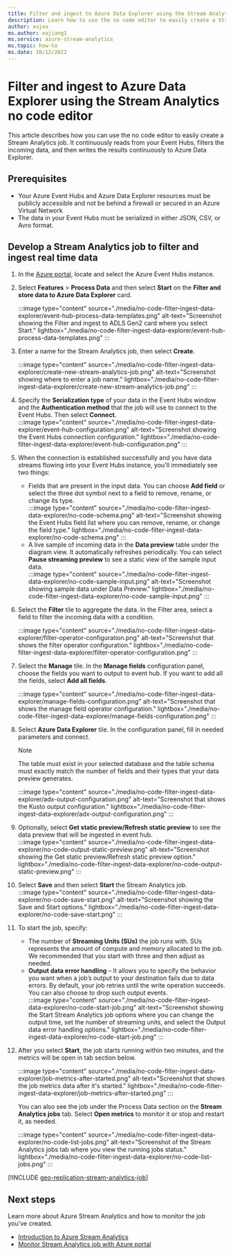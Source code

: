 ```yaml
---
title: Filter and ingest to Azure Data Explorer using the Stream Analytics no code editor
description: Learn how to use the no code editor to easily create a Stream Analytics job. It continuously reads from Event Hubs, filters the incoming data, and then writes the results continuously to Azure Data Explorer.
author: xujxu
ms.author: xujiang1
ms.service: azure-stream-analytics
ms.topic: how-to
ms.date: 10/12/2022
---
```


# Filter and ingest to Azure Data Explorer using the Stream Analytics no code editor

This article describes how you can use the no code editor to easily create a Stream Analytics job. It continuously reads from your Event Hubs, filters the incoming data, and then writes the results continuously to Azure Data Explorer.

## Prerequisites

- Your Azure Event Hubs and Azure Data Explorer resources must be publicly accessible and not be behind a firewall or secured in an Azure Virtual Network
- The data in your Event Hubs must be serialized in either JSON, CSV, or Avro format.

## Develop a Stream Analytics job to filter and ingest real time data

1. In the [Azure portal](https://portal.azure.com), locate and select the Azure Event Hubs instance.
1. Select **Features** > **Process Data** and then select **Start** on the **Filter and store data to Azure Data Explorer** card.
  
    :::image type="content" source="./media/no-code-filter-ingest-data-explorer/event-hub-process-data-templates.png" alt-text="Screenshot showing the Filter and ingest to ADLS Gen2 card where you select Start." lightbox="./media/no-code-filter-ingest-data-explorer/event-hub-process-data-templates.png" :::

1. Enter a name for the Stream Analytics job, then select **Create**.  
    
    :::image type="content" source="./media/no-code-filter-ingest-data-explorer/create-new-stream-analytics-job.png" alt-text="Screenshot showing where to enter a job name." lightbox="./media/no-code-filter-ingest-data-explorer/create-new-stream-analytics-job.png" :::

1. Specify the **Serialization type** of your data in the Event Hubs window and the **Authentication method** that the job will use to connect to the Event Hubs. Then select **Connect**.  
    :::image type="content" source="./media/no-code-filter-ingest-data-explorer/event-hub-configuration.png" alt-text="Screenshot showing the Event Hubs connection configuration." lightbox="./media/no-code-filter-ingest-data-explorer/event-hub-configuration.png" :::

1. When the connection is established successfully and you have data streams flowing into your Event Hubs instance, you'll immediately see two things:
    - Fields that are present in the input data. You can choose **Add field** or select the three dot symbol next to a field to remove, rename, or change its type.  
        :::image type="content" source="./media/no-code-filter-ingest-data-explorer/no-code-schema.png" alt-text="Screenshot showing the Event Hubs field list where you can remove, rename, or change the field type." lightbox="./media/no-code-filter-ingest-data-explorer/no-code-schema.png" :::
    - A live sample of incoming data in the **Data preview** table under the diagram view. It automatically refreshes periodically. You can select **Pause streaming preview** to see a static view of the sample input data.  
        :::image type="content" source="./media/no-code-filter-ingest-data-explorer/no-code-sample-input.png" alt-text="Screenshot showing sample data under Data Preview." lightbox="./media/no-code-filter-ingest-data-explorer/no-code-sample-input.png" :::

1. Select the **Filter** tile to aggregate the data. In the Filter area, select a field to filter the incoming data with a condition.

    :::image type="content" source="./media/no-code-filter-ingest-data-explorer/filter-operator-configuration.png" alt-text="Screenshot that shows the filter operator configuration." lightbox="./media/no-code-filter-ingest-data-explorer/filter-operator-configuration.png" :::

1. Select the **Manage** tile. In the **Manage fields** configuration panel, choose the fields you want to output to event hub. If you want to add all the fields, select **Add all fields**.

    :::image type="content" source="./media/no-code-filter-ingest-data-explorer/manage-fields-configuration.png" alt-text="Screenshot that shows the manage field operator configuration." lightbox="./media/no-code-filter-ingest-data-explorer/manage-fields-configuration.png" :::

1. Select **Azure Data Explorer** tile. In the configuration panel, fill in needed parameters and connect. 

    > [!NOTE]
    > The table must exist in your selected database and the table schema must exactly match the number of fields and their types that your data preview generates.  

    :::image type="content" source="./media/no-code-filter-ingest-data-explorer/adx-output-configuration.png" alt-text="Screenshot that shows the Kusto output configuration." lightbox="./media/no-code-filter-ingest-data-explorer/adx-output-configuration.png" :::

1. Optionally, select **Get static preview/Refresh static preview** to see the data preview that will be ingested in event hub.  
    :::image type="content" source="./media/no-code-filter-ingest-data-explorer/no-code-output-static-preview.png" alt-text="Screenshot showing the Get static preview/Refresh static preview option." lightbox="./media/no-code-filter-ingest-data-explorer/no-code-output-static-preview.png" :::

1. Select **Save** and then select **Start** the Stream Analytics job.  
    :::image type="content" source="./media/no-code-filter-ingest-data-explorer/no-code-save-start.png" alt-text="Screenshot showing the Save and Start options." lightbox="./media/no-code-filter-ingest-data-explorer/no-code-save-start.png" :::

1. To start the job, specify:  
    - The number of **Streaming Units (SUs)** the job runs with. SUs represents the amount of compute and memory allocated to the job. We recommended that you start with three and then adjust as needed. 
    - **Output data error handling** – It allows you to specify the behavior you want when a job’s output to your destination fails due to data errors. By default, your job retries until the write operation succeeds. You can also choose to drop such output events.  
        :::image type="content" source="./media/no-code-filter-ingest-data-explorer/no-code-start-job.png" alt-text="Screenshot showing the Start Stream Analytics job options where you can change the output time, set the number of streaming units, and select the Output data error handling options." lightbox="./media/no-code-filter-ingest-data-explorer/no-code-start-job.png" :::

1. After you select **Start**, the job starts running within two minutes, and the metrics will be open in tab section below.   

    :::image type="content" source="./media/no-code-filter-ingest-data-explorer/job-metrics-after-started.png" alt-text="Screenshot that shows the job metrics data after it's started." lightbox="./media/no-code-filter-ingest-data-explorer/job-metrics-after-started.png" :::

    You can also see the job under the Process Data section on the **Stream Analytics jobs** tab. Select **Open metrics** to monitor it or stop and restart it, as needed.

    :::image type="content" source="./media/no-code-filter-ingest-data-explorer/no-code-list-jobs.png" alt-text="Screenshot of the Stream Analytics jobs tab where you view the running jobs status." lightbox="./media/no-code-filter-ingest-data-explorer/no-code-list-jobs.png" :::

[!INCLUDE [geo-replication-stream-analytics-job](./includes/geo-replication-stream-analytics-job.md)]

## Next steps

Learn more about Azure Stream Analytics and how to monitor the job you've created.

* [Introduction to Azure Stream Analytics](stream-analytics-introduction.md)
* [Monitor Stream Analytics job with Azure portal](stream-analytics-monitoring.md)
